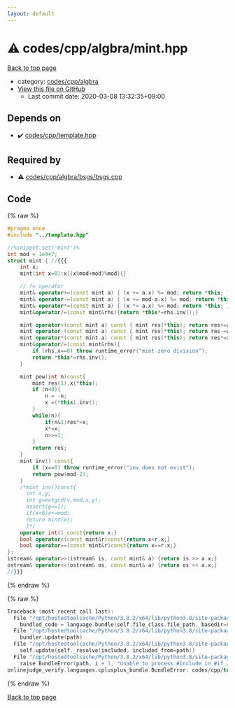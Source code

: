 ```yaml
---
layout: default
---
```


<!-- mathjax config similar to math.stackexchange -->
<script type="text/javascript" async
  src="https://cdnjs.cloudflare.com/ajax/libs/mathjax/2.7.5/MathJax.js?config=TeX-MML-AM_CHTML">
</script>
<script type="text/x-mathjax-config">
  MathJax.Hub.Config({
    TeX: { equationNumbers: { autoNumber: "AMS" }},
    tex2jax: {
      inlineMath: [ ['$','$'] ],
      processEscapes: true
    },
    "HTML-CSS": { matchFontHeight: false },
    displayAlign: "left",
    displayIndent: "2em"
  });
</script>

<script type="text/javascript" src="https://cdnjs.cloudflare.com/ajax/libs/jquery/3.4.1/jquery.min.js"></script>
<script src="https://cdn.jsdelivr.net/npm/jquery-balloon-js@1.1.2/jquery.balloon.min.js" integrity="sha256-ZEYs9VrgAeNuPvs15E39OsyOJaIkXEEt10fzxJ20+2I=" crossorigin="anonymous"></script>
<script type="text/javascript" src="../../../../assets/js/copy-button.js"></script>
<link rel="stylesheet" href="../../../../assets/css/copy-button.css" />


# :warning: codes/cpp/algbra/mint.hpp

<a href="../../../../index.html">Back to top page</a>

* category: <a href="../../../../index.html#23a23c125caf8741d8c92b2934bce27d">codes/cpp/algbra</a>
* <a href="{{ site.github.repository_url }}/blob/master/codes/cpp/algbra/mint.hpp">View this file on GitHub</a>
    - Last commit date: 2020-03-08 13:32:35+09:00




## Depends on

* :heavy_check_mark: <a href="../template.hpp.html">codes/cpp/template.hpp</a>


## Required by

* :warning: <a href="bsgs/bsgs.cpp.html">codes/cpp/algbra/bsgs/bsgs.cpp</a>


## Code

<a id="unbundled"></a>
{% raw %}
```cpp
#pragma once
#include "../template.hpp"

//%snippet.set('mint')%
int mod = 1e9+7;
struct mint { //{{{
    int x;
    mint(int x=0):x((x%mod+mod)%mod){}

    // ?= operator
    mint& operator+=(const mint a) { (x += a.x) %= mod; return *this; }
    mint& operator-=(const mint a) { (x += mod-a.x) %= mod; return *this; }
    mint& operator*=(const mint a) { (x *= a.x) %= mod; return *this; }
    mint&operator/=(const mint&rhs){return *this*=rhs.inv();}

    mint operator+(const mint a) const { mint res(*this); return res+=a; }
    mint operator-(const mint a) const { mint res(*this); return res-=a; }
    mint operator*(const mint a) const { mint res(*this); return res*=a; }
    mint&operator/=(const mint&rhs){
        if (rhs.x==0) throw runtime_error("mint zero division");
        return *this*=rhs.inv(); 
    }

    mint pow(int n)const{
        mint res(1),x(*this);
        if (n<0){
            n = -n;
            x =(*this).inv();
        }
        while(n){
            if(n&1)res*=x;
            x*=x;
            n>>=1;
        }
        return res;
    }
    mint inv() const{
        if (x==0) throw runtime_error("inv does not exist");
        return pow(mod-2);
    }
    /*mint inv()const{
      int x,y;
      int g=extgcd(v,mod,x,y);
      assert(g==1);
      if(x<0)x+=mod;
      return mint(x);
      }*/
    operator int() const{return x;}
    bool operator<(const mint&r)const{return x<r.x;}
    bool operator==(const mint&r)const{return x==r.x;}
};
istream& operator>>(istream& is, const mint& a) {return is >> a.x;}
ostream& operator<<(ostream& os, const mint& a) {return os << a.x;}
//}}}

```
{% endraw %}

<a id="bundled"></a>
{% raw %}
```cpp
Traceback (most recent call last):
  File "/opt/hostedtoolcache/Python/3.8.2/x64/lib/python3.8/site-packages/onlinejudge_verify/docs.py", line 347, in write_contents
    bundled_code = language.bundle(self.file_class.file_path, basedir=self.cpp_source_path)
  File "/opt/hostedtoolcache/Python/3.8.2/x64/lib/python3.8/site-packages/onlinejudge_verify/languages/cplusplus.py", line 68, in bundle
    bundler.update(path)
  File "/opt/hostedtoolcache/Python/3.8.2/x64/lib/python3.8/site-packages/onlinejudge_verify/languages/cplusplus_bundle.py", line 182, in update
    self.update(self._resolve(included, included_from=path))
  File "/opt/hostedtoolcache/Python/3.8.2/x64/lib/python3.8/site-packages/onlinejudge_verify/languages/cplusplus_bundle.py", line 181, in update
    raise BundleError(path, i + 1, "unable to process #include in #if / #ifdef / #ifndef other than include guards")
onlinejudge_verify.languages.cplusplus_bundle.BundleError: codes/cpp/template.hpp: line 48: unable to process #include in #if / #ifdef / #ifndef other than include guards

```
{% endraw %}

<a href="../../../../index.html">Back to top page</a>

